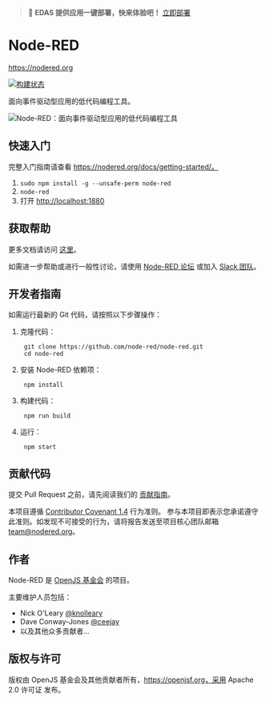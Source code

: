 > 🚀 **EDAS 提供应用一键部署，快来体验吧！** [立即部署](https://edasnext.console.aliyun.com/#/home?tab=marketplace&marketDetail=b9a75cfc-2dd5-48a2-a74e-ade3e206f495)

# Node-RED

https://nodered.org

[![构建状态](https://edas-hz.oss-cn-hangzhou.aliyuncs.com/edas-apps/charts-store/node-red/image/badge.svg)](https://github.com/node-red/node-red/actions?query=branch%3Amaster)

面向事件驱动型应用的低代码编程工具。

![Node-RED：面向事件驱动型应用的低代码编程工具](https://edas-hz.oss-cn-hangzhou.aliyuncs.com/edas-apps/charts-store/node-red/image/node-red-screenshot.png)

## 快速入门

完整入门指南请查看 https://nodered.org/docs/getting-started/。

1. `sudo npm install -g --unsafe-perm node-red`
2. `node-red`
3. 打开 <http://localhost:1880>

## 获取帮助

更多文档请访问 [这里](https://nodered.org/docs)。

如需进一步帮助或进行一般性讨论，请使用 [Node-RED 论坛](https://discourse.nodered.org) 或加入 [Slack 团队](https://nodered.org/slack)。

## 开发者指南

如需运行最新的 Git 代码，请按照以下步骤操作：

1. 克隆代码：

        git clone https://github.com/node-red/node-red.git
        cd node-red

2. 安装 Node-RED 依赖项：

        npm install

3. 构建代码：

        npm run build

4. 运行：

        npm start

## 贡献代码

提交 Pull Request 之前，请先阅读我们的
[贡献指南](https://github.com/node-red/node-red/blob/master/CONTRIBUTING.md)。

本项目遵循 [Contributor Covenant 1.4](http://contributor-covenant.org/version/1/4/) 行为准则。
参与本项目即表示您承诺遵守此准则。如发现不可接受的行为，请将报告发送至项目核心团队邮箱 team@nodered.org。

## 作者

Node-RED 是 [OpenJS 基金会](http://openjsf.org) 的项目。

主要维护人员包括：

 * Nick O'Leary [@knolleary](http://twitter.com/knolleary)
 * Dave Conway-Jones [@ceejay](http://twitter.com/ceejay)
 * 以及其他众多贡献者...

## 版权与许可

版权由 OpenJS 基金会及其他贡献者所有，https://openjsf.org，采用 Apache 2.0 许可证 发布。